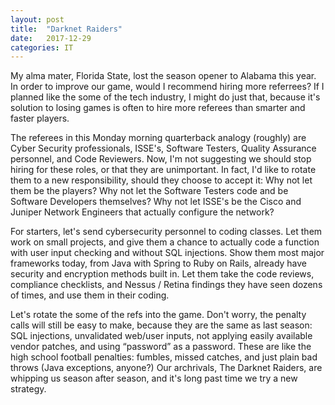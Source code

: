 ```yaml
---
layout: post
title:  "Darknet Raiders"
date:   2017-12-29
categories: IT
---
```


My alma mater, Florida State, lost the season opener to Alabama this year. In order to improve our game, would I recommend hiring more referrees? If I planned like the some of the tech industry, I might do just that, because it's solution to losing games is often to hire more referees than smarter and faster players. 

The referees in this Monday morning quarterback analogy (roughly) are Cyber Security professionals, ISSE's, Software Testers, Quality Assurance personnel, and Code Reviewers. Now, I'm not suggesting we should stop hiring for these roles, or that they are unimportant. In fact, I'd like to rotate them to a new responsibility, should they choose to accept it: Why not let them be the players? Why not let the Software Testers code and be Software Developers themselves? Why not let ISSE's be the Cisco and Juniper Network Engineers that actually configure the network?

For starters, let's send cybersecurity personnel to coding classes. Let them work on small projects, and give them a chance to actually code a function with user input checking and without SQL injections. Show them most major frameworks today, from Java with Spring to Ruby on Rails, already have security and encryption methods built in. Let them take the code reviews, compliance checklists, and Nessus / Retina findings they have seen dozens of times, and use them in their coding. 

Let's rotate the some of the refs into the game. Don't worry, the penalty calls will still be easy to make, because they are the same as last season: SQL injections, unvalidated web/user inputs, not applying easily available vendor patches, and using “password” as a password. These are like the high school football penalties: fumbles, missed catches, and just plain bad throws (Java exceptions, anyone?) Our archrivals, The Darknet Raiders, are whipping us season after season, and it's long past time we try a new strategy. 






